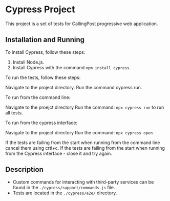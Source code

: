 # Cypress Project

This project is a set of tests for CallingPost progressive web application.

## Installation and Running

To install Cypress, follow these steps:

1. Install Node.js.
2. Install Cypress with the command `npm install cypress`.

To run the tests, follow these steps:

Navigate to the project directory.
Run the command cypress run.

To run from the command line: 

Navigate to the proejct directory 
Run the command: `npx cypress run` to run all tests.

To run from the cypress interface: 

Navigate to the project directory 
Run the command: `npx cypress open`

If the tests are failing from the start when running from the command line cancel them using crtl+c.
If the tests are failing from the start when running from the Cypress interface - close it and try again.
## Description
- Custom commands for interacting with third-party services can be found in the `./cypress/support/commands.js` file.
- Tests are located in the `./cypress/e2e/` directory.